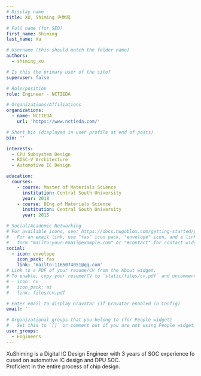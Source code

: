 ```yaml
---
# Display name
title: XU, Shiming 许世鸣

# Full name (for SEO)
first_name: Shiming
last_name: Xu

# Username (this should match the folder name)
authors:
  - shiming_xu

# Is this the primary user of the site?
superuser: false

# Role/position
role: Engineer - NCTIEDA

# Organizations/Affiliations
organizations:
  - name: NCTIEDA
    url: 'https://www.nctieda.com/'

# Short bio (displayed in user profile at end of posts)
bio: ''

interests:
  - CPU Subsystem Design
  - RISC-V Architecture
  - Automotive IC Design

education:
  courses:
    - course: Master of Materials Science
      institution: Central South University
      year: 2018
    - course: BEng of Materials Science
      institution: Central South University
      year: 2015

# Social/Academic Networking
# For available icons, see: https://docs.hugoblox.com/getting-started/page-builder/#icons
#   For an email link, use "fas" icon pack, "envelope" icon, and a link in the
#   form "mailto:your-email@example.com" or "#contact" for contact widget.
social:
  - icon: envelope
    icon_pack: fas
    link: 'mailto:1165074051@qq.com'
# Link to a PDF of your resume/CV from the About widget.
# To enable, copy your resume/CV to `static/files/cv.pdf` and uncomment the lines below.
# - icon: cv
#   icon_pack: ai
#   link: files/cv.pdf

# Enter email to display Gravatar (if Gravatar enabled in Config)
email: ''

# Organizational groups that you belong to (for People widget)
#   Set this to `[]` or comment out if you are not using People widget.
user_groups:
  - Engineers
---
```


XuShiming is a Digital IC Design Engineer with 3 years of SOC experience focused on automotive IC design and DPU SOC. Proficient in the entire process of chip design.